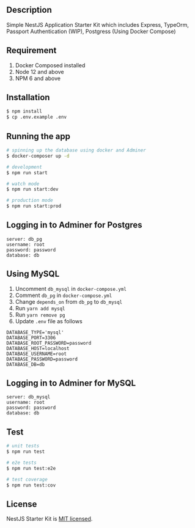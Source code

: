## Description

Simple NestJS Application Starter Kit which includes Express, TypeOrm, Passport Authentication (WIP), Postgress (Using Docker Compose)

## Requirement

1. Docker Composed installed
2. Node 12 and above
3. NPM 6 and above

## Installation

```bash
$ npm install
$ cp .env.example .env
```

## Running the app

```bash
# spinning up the database using docker and Adminer
$ docker-composer up -d

# development
$ npm run start

# watch mode
$ npm run start:dev

# production mode
$ npm run start:prod
```

## Logging in to Adminer for Postgres

```
server: db_pg
username: root
password: password
database: db
```

## Using MySQL

1. Uncomment `db_mysql` in `docker-compose.yml`
2. Comment `db_pg` in `docker-compose.yml`
3. Change `depends_on` from `db_pg` to `db_mysql`
4. Run `yarn add mysql`
5. Run `yarn remove pg`
6. Update `.env` file as follows

```
DATABASE_TYPE='mysql'
DATABASE_PORT=3306
DATABASE_ROOT_PASSWORD=password
DATABASE_HOST=localhost
DATABASE_USERNAME=root
DATABASE_PASSWORD=password
DATABASE_DB=db
```

## Logging in to Adminer for MySQL

```
server: db_mysql
username: root
password: password
database: db
```

## Test

```bash
# unit tests
$ npm run test

# e2e tests
$ npm run test:e2e

# test coverage
$ npm run test:cov
```

## License

NestJS Starter Kit is [MIT licensed](LICENSE).
